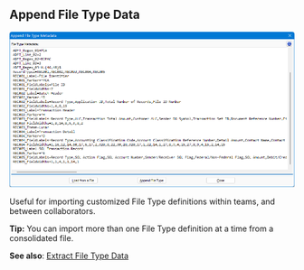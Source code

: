 ## Append File Type Data

![FileType_Extract](https://raw.githubusercontent.com/shriprem/FWDataViz/master/images/file_type_append.png)

Useful for importing customized File Type definitions within teams, and between collaborators.

**Tip:** You can import more than one File Type definition at a time from a consolidated file.

**See also**: [Extract File Type Data](https://github.com/shriprem/FWDataViz/blob/master/docs/file_type_extract_dialog.md)
